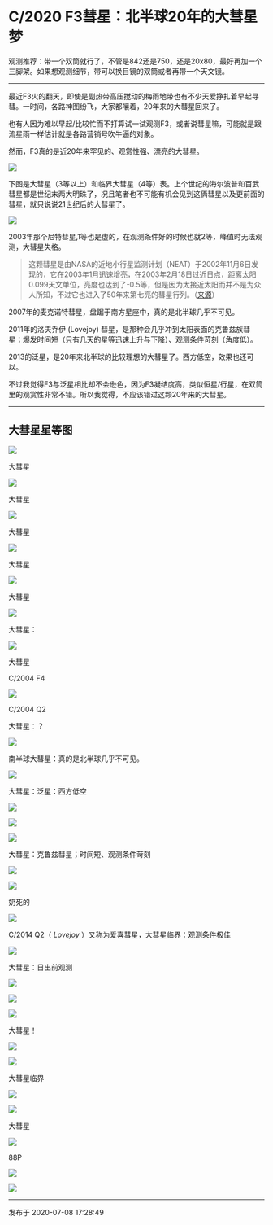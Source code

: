 # C/2020 F3彗星：北半球20年的大彗星梦

观测推荐：带一个双筒就行了，不管是842还是750，还是20x80，最好再加一个三脚架。如果想观测细节，带可以换目镜的双筒或者再带一个天文镜。

* * *

  

最近F3火的翻天，即使是副热带高压搅动的梅雨地带也有不少天爱挣扎着早起寻彗。一时间，各路神图纷飞，大家都嚷着，20年来的大彗星回来了。

也有人因为难以早起/比较忙而不打算试一试观测F3，或者说彗星嘛，可能就是跟流星雨一样估计就是各路营销号吹牛逼的对象。

然而，F3真的是近20年来罕见的、观赏性强、漂亮的大彗星。

![](https://pic3.zhimg.com/v2-8fc8a7035dde97e5f5c7b5403b5f6137_720w.png?source=d16d100b)

  
下图是大彗星（3等以上）和临界大彗星（4等）表。上个世纪的海尔波普和百武彗星都是世纪末两大明珠了，况且笔者也不可能有机会见到这俩彗星以及更前面的彗星，就只说说21世纪后的大彗星了。

![](https://pic3.zhimg.com/v2-13a36bc06e1ed647bf472a3731f9ee98_720w.png?source=d16d100b)

  

2003年那个尼特彗星,1等也是虚的，在观测条件好的时候也就2等，峰值时无法观测，大彗星失格。

>
> 这颗彗星是由NASA的近地小行星监测计划（NEAT）于2002年11月6日发现的，它在2003年1月迅速增亮，在2003年2月18日过近日点，距离太阳0.099天文单位，亮度也达到了-0.5等，但是因为太接近太阳而并不是为众人所知，不过它也进入了50年来第七亮的彗星行列。（[来源](http://beagle.lamost.org/blog/post-60.html)）

2007年的麦克诺特彗星，盘踞于南方星座中，真的是北半球几乎不可见。

2011年的洛夫乔伊 (Lovejoy) 彗星，是那种会几乎冲到太阳表面的克鲁兹族彗星；爆发时间短（只有几天的星等迅速上升与下降）、观测条件苛刻（角度低）。

2013的泛星，是20年来北半球的比较理想的大彗星了。西方低空，效果也还可以。

不过我觉得F3与泛星相比却不会逊色，因为F3凝结度高，类似恒星/行星，在双筒里的观赏性非常不错。所以我觉得，不应该错过这颗20年来的大彗星。

* * *

## 大彗星星等图

  

![](https://pic2.zhimg.com/v2-4ddabac27e1b5f99b55b6db8a3962fd0_720w.jpg?source=d16d100b)

  

大彗星

  

![](https://pic3.zhimg.com/v2-73c77694499d7e32768a2f075f45d3a1_720w.jpg?source=d16d100b)

  

大彗星

  

  

![](https://pic1.zhimg.com/v2-389fb8686e894dd48fcbe291971d6cfc_720w.jpg?source=d16d100b)

  

  

大彗星

  

![](https://pica.zhimg.com/v2-a83c61d62917f583b6ef8bccb949cc18_720w.jpg?source=d16d100b)

  

大彗星

  

  

![](https://pic1.zhimg.com/v2-1c54c14f087fbe633358b49f6abbde28_720w.jpg?source=d16d100b)

  

  

大彗星

  

![](https://pic3.zhimg.com/v2-92f50e0ccdf0f55e370d3d01de7226ae_720w.jpg?source=d16d100b)

  

大彗星：

  

  

![](https://pic3.zhimg.com/v2-2de73fdd5ad10dbc0cd72f67e3013cbe_720w.jpg?source=d16d100b)

  

  

大彗星

C/2004 F4

  

![](https://pica.zhimg.com/v2-21cba99426b3d5665e093d7f1a5eb833_720w.jpg?source=d16d100b)

  

C/2004 Q2

大彗星：？

  

  

![](https://pica.zhimg.com/v2-5bcf1231e59f5b3b9167f1893b7c6efa_720w.jpg?source=d16d100b)

  

  

南半球大彗星：真的是北半球几乎不可见。

  

![](https://pic2.zhimg.com/v2-4c76803b72dd30f0b831080b1e7d5929_720w.jpg?source=d16d100b)

  

大彗星：泛星：西方低空

  

  

![](https://pic1.zhimg.com/v2-6121eba3650d7b7735e4591127dd1133_720w.jpg?source=d16d100b)

  

  

![](https://pic3.zhimg.com/v2-44a23896ffe17fac4f5599ed68952971_720w.jpg?source=d16d100b)

  

  

  

![](https://pic3.zhimg.com/v2-656e4fba825057b2ba237c27daec7f07_720w.jpg?source=d16d100b)

  

  

大彗星：克鲁兹彗星；时间短、观测条件苛刻

  

![](https://pica.zhimg.com/v2-7bcadd8a4b1f732b69b4746f6f97527a_720w.jpg?source=d16d100b)

  

  

  

![](https://pic3.zhimg.com/v2-11cb3191d32ed77c36ba85d8b52ec0d9_720w.jpg?source=d16d100b)

  

  

  

奶死的

  

![](https://pic3.zhimg.com/v2-afd6825e286b9212cb8e74610a204f46_720w.jpg?source=d16d100b)

  

  

  

C/2014 Q2（ _Lovejoy_ ）又称为爱喜彗星，大彗星临界：观测条件极佳

  

![](https://pic2.zhimg.com/v2-61810a1c5f1fd6dcd1118f76c54888cf_720w.jpg?source=d16d100b)

  

大彗星：日出前观测

  

![](https://pic4.zhimg.com/v2-a7e28c588319e0912adaf4d77816d5aa_720w.jpg?source=d16d100b)

  

  

  

  

![](https://pic2.zhimg.com/v2-6f0d4254e999af4a74f741e2f45a47ed_720w.jpg?source=d16d100b)

  

  

  

![](https://pic2.zhimg.com/v2-1b661e77fd164dbb879af235a9246b71_720w.jpg?source=d16d100b)

  

  

大彗星！

  

  

![](https://pic3.zhimg.com/v2-245051cc1cb35746599e750477bb7b1e_720w.jpg?source=d16d100b)

  

  

![](https://pica.zhimg.com/v2-abe013e28e872cd3484bc409d289d0af_720w.jpg?source=d16d100b)

  

  

大彗星临界

  

  

![](https://pic1.zhimg.com/v2-afd86e39e34ab04a865e6a3c091a57f0_720w.jpg?source=d16d100b)

  

  

![](https://pic1.zhimg.com/v2-836cd1a761eed58a384f09c23c770f63_720w.jpg?source=d16d100b)

  

  

大彗星

  

  

![](https://pic1.zhimg.com/v2-09a55cd52dda95da21a344addc88b013_720w.jpg?source=d16d100b)

  

  

88P

  

![](https://pic3.zhimg.com/v2-6aa0dd8005201edc6a25307bb3aac221_720w.jpg?source=d16d100b)

  

  

  

![](https://pic1.zhimg.com/v2-27541430ec1615a6f0954b59cabd330b_720w.jpg?source=d16d100b)

* * *

发布于 2020-07-08 17:28:49


